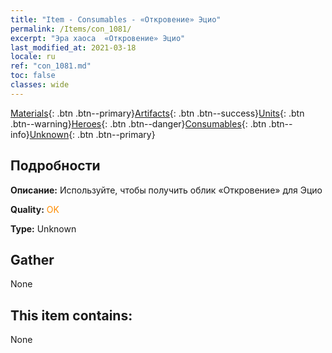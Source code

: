 ```yaml
---
title: "Item - Consumables - «Откровение» Эцио"
permalink: /Items/con_1081/
excerpt: "Эра хаоса  «Откровение» Эцио"
last_modified_at: 2021-03-18
locale: ru
ref: "con_1081.md"
toc: false
classes: wide
---
```

 [Materials](/ru/Items/){: .btn .btn--primary}[Artifacts](/ru/Items/Artifacts/){: .btn .btn--success}[Units](/ru/Items/Units/){: .btn .btn--warning}[Heroes](/ru/Items/Heroes/){: .btn .btn--danger}[Consumables](/ru/Items/Consumables/){: .btn .btn--info}[Unknown](/ru/Items/Unknown/){: .btn .btn--primary}

## Подробности
 **Описание:** Используйте, чтобы получить облик «Откровение» для Эцио

 **Quality:** <span style="color: #FF8C00">OK</span>

 **Type:** Unknown

## Gather

  None

## This item contains:

  None

